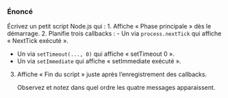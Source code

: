### Énoncé
Écrivez un petit script Node.js qui :
    1. Affiche « Phase principale » dès le démarrage.
2. Planifie trois callbacks :
    - Un via `process.nextTick` qui affiche « NextTick exécuté ».
- Un via `setTimeout(..., 0)` qui affiche « setTimeout 0 ».
- Un via `setImmediate` qui affiche « setImmediate exécuté ».
3. Affiche « Fin du script » juste après l’enregistrement des callbacks.

    Observez et notez dans quel ordre les quatre messages apparaissent.
